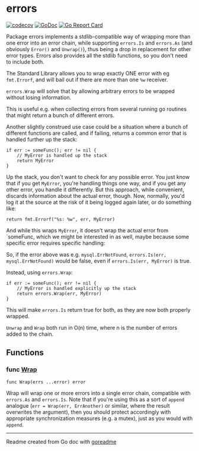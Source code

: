 # errors

[![codecov](https://codecov.io/gh/adamhassel/errors/branch/main/graph/badge.svg?token=Eo4O4BXZ2N)](https://codecov.io/gh/adamhassel/errors)
[![GoDoc](https://img.shields.io/badge/pkg.go.dev-doc-blue)](http://pkg.go.dev/.)
[![Go Report Card](https://goreportcard.com/badge/github.com/adamhassel/errors)](https://goreportcard.com/report/github.com/adamhassel/errors)

Package errors implements a stdlib-compatible way of wrapping more than
one error into an error chain, while supporting `errors.Is` and `errors.As` (and
obviously `Error()` and `Unwrap()`), thus being a drop in replacement for other
error types. Errors also provides all the stdlib functions, so you don't need to include both.

The Standard Library allows you to wrap exactly ONE error with eg
`fmt.Errorf`, and will bail out if there are more than one `%w` receiver.

`errors.Wrap` will solve that by allowing arbitrary errors to be wrapped without losing information.

This is useful e.g. when collecting errors from several running go routines that might return a bunch of different errors.

Another slightly construed use case could be a situation where a bunch of different functions are called, and if failing, returns a common error that is handled further up the stack:

```golang
if err := someFunc(); err != nil {
	// MyError is handled up the stack
	return MyError
}
```

Up the stack, you don't want to check for any possible error. You just know that if you get `MyError`, you're handling things one way, and if you get any other error, you handle it differently. But this approach, while convenient, discards information about the actual error, though. Now, normally, you'd log it at the source at the risk of it being logged again later, or do something like:

```golang
return fmt.Errorf("%s: %w", err, MyError)
```

And while this wraps `MyError`, it doesn't wrap the actual error from `someFunc, which we might be interested in as well, maybe because some specific error requires specific handling:

So, if the error above was e.g. `mysql.ErrNotFound`, `errors.Is(err, mysql.ErrNotFound)` would be false, even if `errors.Is(err, MyError)` is true.

Instead, using `errors.Wrap`:

```golang
if err := someFunc(); err != nil {
	// MyError is handled explicitly up the stack
	return errors.Wrap(err, MyError)
}
```

This will make `errors.Is` return true for both, as they are now both properly wrapped.

`Unwrap` and `Wrap` both run in O(n) time, where n is the number of errors added to the chain.

## Functions

### func [Wrap](/errors.go#L73)

`func Wrap(errs ...error) error`

Wrap will wrap one or more errors into a single error chain, compatible with
`errors.As` and `errors.Is`. Note that if you're using this as a sort of `append`
analogue (`err = Wrap(err, ErrAnother)` or similar, where the result
overwrites the argument), then you should protect accordingly with appropriate
synchronization measures (e.g. a mutex), just as you would with `append`.

---
Readme created from Go doc with [goreadme](https://github.com/posener/goreadme)
